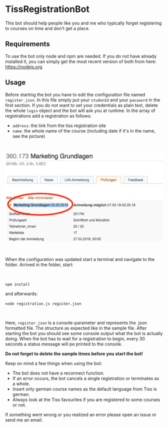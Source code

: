 # TissRegistrationBot
This bot should help people like you and me who typically forget registering to courses on time and don't get a place.

## Requirements
To use the bot only node and npm are needed. If you do not have already installed it, you can simply get the most recent version of both from here: https://nodejs.org.

## Usage
Before starting the bot you have to edit the configuration file named `register.json`. In this file simply put your `studenId` and your `password` in the first section. If you do not want to set your credentials as plain text, delete the whole `login` object and the bot will ask you at runtime. In the array of registrations add a registration as follows:

- `address`: the link from the tiss registration site<br>
- `name`: the whole name of the course (including date if it's in the name, see the picture)

<br>

![selector](https://github.com/L-E-O-N-H-A-R-D/TissRegistrationBot/blob/master/img/selector.png?raw=true)

<br>

When the configuration was updated start a terminal and navigate to the folder. Arrived in the folder, start:

<br>

`npm install`

and afterwards:

`node registration.js register.json`

<br>

Here, `register.json` is a console-parameter and represents the .json formatted file. The structure as expected like in the sample file. After starting the bot you should see some console output what the bot is actually doing. When the bot has to wait for a registration to begin, every 30 seconds a status message will pe printed to the console.

**Do not forget to delete the sample itmes before you start the bot!**

Keep on mind a few things when using the bot:
 - The bot does not have a reconnect function.
 - If an error occurs, the bot cancels a single registration or terminates as a whole.
 - Insert only german course names as the default language from Tiss is german.
 - Always look at the Tiss favourites if you are registered to some courses or not.
 
 If something went wrong or you realized an error please open an issue or send me an email.
